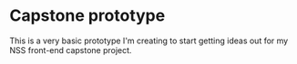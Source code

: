 # Capstone prototype

This is a very basic prototype I'm creating to start getting ideas out for
my NSS front-end capstone project.

